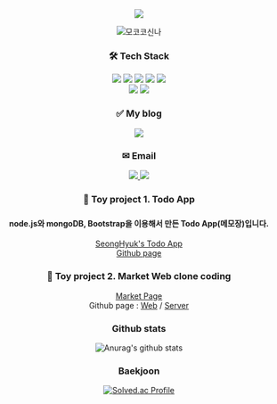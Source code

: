 <div align="center">
<img src="https://capsule-render.vercel.app/api?type=waving&color=gradient&height=250&section=header&text=함께 일하는게 즐거운 개발자&fontSize=45&fontColor=333333&fontAlignY=40" />
	
![모코코신나](https://user-images.githubusercontent.com/71241711/155310721-bee91de6-8b53-4e61-9ea0-313a86c5e220.gif)

<h3> 🛠 Tech Stack </h3>
<img src="https://img.shields.io/badge/HTML-lightgrey?style=flat&logo=HTML5&logoColor=white"/>
<img src="https://img.shields.io/badge/CSS-blue?style=flat&logo=CSS3&logoColor=white"/>	
<img src="https://img.shields.io/badge/Javascript-orange?style=flat&logo=JavaScript&logoColor=white"/>
<img src="https://img.shields.io/badge/Node.js-yellowgreen?style=flat&logo=Node.js&logoColor=white"/>
<img src="https://img.shields.io/badge/C-9cf?style=flat&logo=C&logoColor=white"/>
<br>
<img src="https://img.shields.io/badge/GitHub-black?style=flat&logo=GitHub&logoColor=white"/>
<img src="https://img.shields.io/badge/Notion-black?style=flat&logo=Notion&logoColor=white"/>


<h3> ✅ My blog </h3>
<a href="https://seonchoi.tistory.com/"><img src="https://img.shields.io/badge/개발자로 살아남기-brightgreen?style=flat&logo=Storyblok&logoColor=white&link=https://seonchoi.tistory.com/"/></a>

<h3> ✉ Email </h3>

<a href="https://mail.naver.com/write/popup?srvid=note&to=choish4682@naver.com"><img src="https://img.shields.io/badge/Naver-brightgreen?style=flat&logo=Naver&logoColor=white"/>
<a href="https://mail.google.com/mail/?view=cm&amp;fs=1&amp;to=seonchoi4682@gmail.com"><img src="https://img.shields.io/badge/Gmail-EA4335?style=flat&logo=Gmail&logoColor=white"></a>
	
	
<h3> 🐶 Toy project 1. Todo App <h3>
	
<h4> node.js와 mongoDB, Bootstrap을 이용해서 만든 Todo App(메모장)입니다. </h4>

<a href="https://todo-sh-343200.du.r.appspot.com/">SeongHyuk's Todo App</a><br/>
<a href="https://github.com/KR-AirDrop/Todo_SH">Github page</a>


<h3> 🐶 Toy project 2. Market Web clone coding </h3>

<a href="https://hargi-market-web.vercel.app/">Market Page</a><br/>
Github page : <a href="https://github.com/KR-AirDrop/hargi_market_web.git">Web</a> / <a href="https://github.com/KR-AirDrop/hargi_market_server.git">Server</a>

<h3> Github stats </h3>

![Anurag's github stats](https://github-readme-stats.vercel.app/api?username=KR-Airdrop&theme=github_dark&show_icons=true)
	
<h3> Baekjoon </h3>
	
[![Solved.ac Profile](http://mazassumnida.wtf/api/generate_badge?boj=choish4682)](https://solved.ac/choish4682)

</div>
